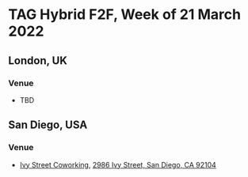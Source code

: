# TAG Hybrid F2F, Week of 21 March 2022

## London, UK

### Venue

* TBD

## San Diego, USA

### Venue

* [Ivy Street Coworking](https://ivystreet.co), [2986 Ivy Street, San Diego, CA 92104](https://goo.gl/maps/MbUF6ep848WaRB1f7)

